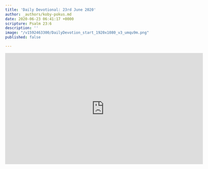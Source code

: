 ```yaml
---
title: 'Daily Devotional: 23rd June 2020'
author: _authors/koby-pokus.md
date: 2020-06-23 06:41:17 +0000
scripture: Psalm 23:6
description: ''
image: "/v1592463300/DailyDevotion_start_1920x1080_v3_umqu9m.png"
published: false

---
```

<iframe src="https://player.vimeo.com/video/431610945" width="640" height="360" frameborder="0" allow="autoplay; fullscreen" allowfullscreen></iframe>